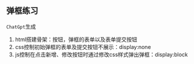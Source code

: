 ## 弹框练习
`ChatGpt`生成
1. html搭建骨架：按钮，弹框的表单以及表单提交按钮
2. css控制初始弹框的表单及提交按钮不展示：display:none
3. js控制在点击新增、修改按钮时通过修改css样式弹出弹框：display:block
